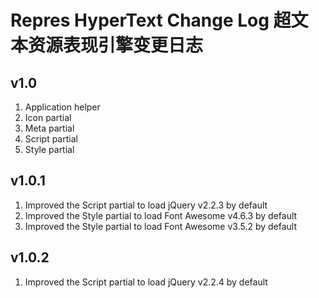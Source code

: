 # Repres HyperText Change Log 超文本资源表现引擎变更日志

## v1.0
1. Application helper
2. Icon partial
3. Meta partial
4. Script partial
5. Style partial

## v1.0.1
1. Improved the Script partial to load jQuery v2.2.3 by default
2. Improved the Style partial to load Font Awesome v4.6.3 by default
3. Improved the Style partial to load Font Awesome v3.5.2 by default

## v1.0.2
1. Improved the Script partial to load jQuery v2.2.4 by default
